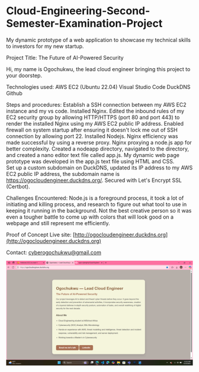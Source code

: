 # Cloud-Engineering-Second-Semester-Examination-Project
My dynamic prototype of a web application to showcase my technical skills to investors for my new startup.

Project Title: The Future of AI-Powered Security

Hi, my name is Ogochukwu, the lead cloud engineer bringing this project to your doorstep.

Technologies used:
AWS EC2 (Ubuntu 22.04)
Visual Studio Code
DuckDNS
Github

Steps and procedures:
 Establish a SSH connection between my AWS EC2 instance and my vs code.
 Installed Nginx.
 Edited the inbound rules of my EC2 security group by allowing HTTP/HTTPS (port 80 and port 443) to render the installed Nginx using my AWS EC2 public IP address.
 Enabled firewall on system startup after ensuring it doesn't lock me out of SSH connection by allowing port 22.
 Installed Nodejs.
 Nginx efficiency was made successful by using a reverse proxy. Nginx proxying a node.js app for better complexity.
 Created a nodeapp directory, navigated to the directory, and created a nano editor text file called app.js.
 My dynamic web page prototype was developed in the app.js text file using HTML and CSS.  
 Set up a custom subdomain on DuckDNS, updated its IP address to my AWS EC2 public IP address, the subdomain name is https://ogocloudengineer.duckdns.org/.
 Secured with Let's Encrypt SSL (Certbot).

Challenges Encountered:
Node.js is a foreground process, it took a lot of initiating and killing process, and research to figure out what tool to use in keeping it running in the background.
Not the best creative person so it was even a  tougher battle to come up with colors that will look good on a webpage and still represent me efficiently. 
  

Proof of Concept
Live site: [http://ogocloudengineer.duckdns.org](http://ogocloudengineer.duckdns.org)

Contact: [cyberogochukwu@gmail.com](mailto:cyberogochukwu@gmail.com)

![Screenshot](renderedwebpage.png)
